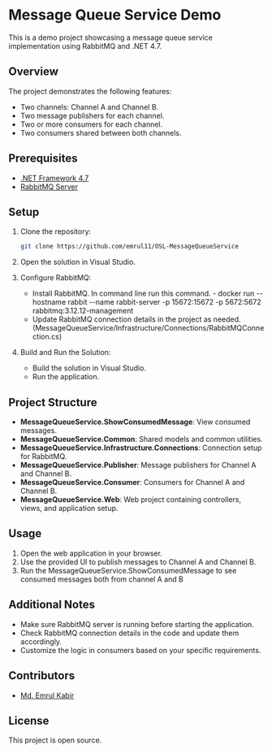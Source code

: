 # Message Queue Service Demo

This is a demo project showcasing a message queue service implementation using RabbitMQ and .NET 4.7.

## Overview

The project demonstrates the following features:

- Two channels: Channel A and Channel B.
- Two message publishers for each channel.
- Two or more consumers for each channel.
- Two consumers shared between both channels.

## Prerequisites

- [.NET Framework 4.7](https://dotnet.microsoft.com/download/dotnet-framework/net47)
- [RabbitMQ Server](https://www.rabbitmq.com/download.html)

## Setup

1. Clone the repository:

   ```bash
   git clone https://github.com/emrul11/OSL-MessageQueueService
   ```

2. Open the solution in Visual Studio.

3. Configure RabbitMQ:

   - Install RabbitMQ. In command line run this command. - docker run --hostname rabbit --name rabbit-server -p 15672:15672 -p 5672:5672 rabbitmq:3.12.12-management
   - Update RabbitMQ connection details in the project as needed. (MessageQueueService/Infrastructure/Connections/RabbitMQConnection.cs)

4. Build and Run the Solution:

   - Build the solution in Visual Studio.
   - Run the application.

## Project Structure

- **MessageQueueService.ShowConsumedMessage**: View consumed messages.
- **MessageQueueService.Common**: Shared models and common utilities.
- **MessageQueueService.Infrastructure.Connections**: Connection setup for RabbitMQ.
- **MessageQueueService.Publisher**: Message publishers for Channel A and Channel B.
- **MessageQueueService.Consumer**: Consumers for Channel A and Channel B.
- **MessageQueueService.Web**: Web project containing controllers, views, and application setup.

## Usage

1. Open the web application in your browser.
2. Use the provided UI to publish messages to Channel A and Channel B.
3. Run the MessageQueueService.ShowConsumedMessage to see consumed messages both from channel A and B

## Additional Notes

- Make sure RabbitMQ server is running before starting the application.
- Check RabbitMQ connection details in the code and update them accordingly.
- Customize the logic in consumers based on your specific requirements.

## Contributors

- [Md. Emrul Kabir](https://github.com/emrul11)

## License

This project is open source.
